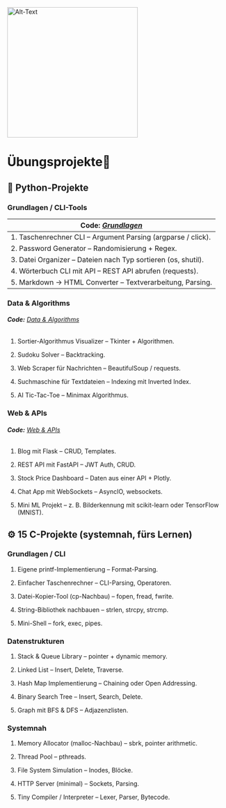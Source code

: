 <img src="https://i.pinimg.com/originals/2d/67/2e/2d672e134ebd7afaa7d731827482601d.gif" alt="Alt-Text" width="300"/>

# Übungsprojekte🤯

## 🐍 Python-Projekte
### Grundlagen / CLI-Tools

| **Code:** *[Grundlagen](https://github.com/LUTZO-Lab/Python-Grundlagen-CLI-Tools)*|
|----------------------------------------------------------------|
|1. Taschenrechner CLI – Argument Parsing (argparse / click).    |
|2. Password Generator – Randomisierung + Regex.                 |
|3. Datei Organizer – Dateien nach Typ sortieren (os, shutil).   |
|4. Wörterbuch CLI mit API – REST API abrufen (requests).        |
|5. Markdown → HTML Converter – Textverarbeitung, Parsing.       |
### Data & Algorithms

###### **Code:** *[Data & Algorithms](https://github.com/LUTZO-Lab/Python-Data-Algorithms)*

1. Sortier-Algorithmus Visualizer – Tkinter + Algorithmen.

2. Sudoku Solver – Backtracking.

3. Web Scraper für Nachrichten – BeautifulSoup / requests.

4. Suchmaschine für Textdateien – Indexing mit Inverted Index.

5. AI Tic-Tac-Toe – Minimax Algorithmus.

### Web & APIs

###### **Code:** *[Web & APIs](https://github.com/LUTZO-Lab/Python-Web-APIs)*

1. Blog mit Flask – CRUD, Templates.

2. REST API mit FastAPI – JWT Auth, CRUD.

3. Stock Price Dashboard – Daten aus einer API + Plotly.

4. Chat App mit WebSockets – AsyncIO, websockets.

5. Mini ML Projekt – z. B. Bilderkennung mit scikit-learn oder TensorFlow (MNIST).


## ⚙️ 15 C-Projekte (systemnah, fürs Lernen)
### Grundlagen / CLI

1. Eigene printf-Implementierung – Format-Parsing.

2. Einfacher Taschenrechner – CLI-Parsing, Operatoren.

3. Datei-Kopier-Tool (cp-Nachbau) – fopen, fread, fwrite.

4. String-Bibliothek nachbauen – strlen, strcpy, strcmp.

5. Mini-Shell – fork, exec, pipes.

### Datenstrukturen

1. Stack & Queue Library – pointer + dynamic memory.

2. Linked List – Insert, Delete, Traverse.

3. Hash Map Implementierung – Chaining oder Open Addressing.

4. Binary Search Tree – Insert, Search, Delete.

5. Graph mit BFS & DFS – Adjazenzlisten.

### Systemnah

1. Memory Allocator (malloc-Nachbau) – sbrk, pointer arithmetic.

2. Thread Pool – pthreads.

3. File System Simulation – Inodes, Blöcke.

4. HTTP Server (minimal) – Sockets, Parsing.

5. Tiny Compiler / Interpreter – Lexer, Parser, Bytecode.
